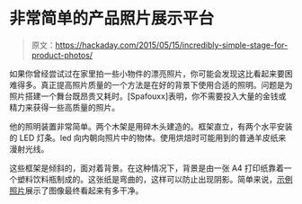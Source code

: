 # 非常简单的产品照片展示平台

> 原文：<https://hackaday.com/2015/05/15/incredibly-simple-stage-for-product-photos/>

如果你曾经尝试过在家里拍一些小物件的漂亮照片，你可能会发现这比看起来要困难得多。真正提高照片质量的一个方法是在好的背景下使用合适的照明。问题是为照片搭建一个舞台既昂贵又耗时。[Spafouxx]表明，你不需要投入大量的金钱或精力来获得一些高质量的照片。

他的照明装置非常简单。两个木架是用碎木头建造的。框架直立，有两个水平安装的 LED 灯条。led 向内朝向照片中的物体。使用烘焙时可能用到的普通羊皮纸来漫射光线。

这些框架是倾斜的，面对着背景。在这种情况下，背景是由一张 A4 打印纸靠着一个塑料饮料瓶制成的。这张纸是弯曲的，这样可以防止出现阴影。简单来说，[示例照片](http://i.imgur.com/Svpr5WV.jpg "example photo")展示了图像最终看起来有多干净。